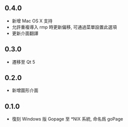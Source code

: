 ## 0.4.0

* 新增 Mac OS X 支持
* 允許重複導入 rmp 時更新偏移, 可通過菜單設置此選項
* 更新介面翻譯

## 0.3.0

* 遷移至 Qt 5

## 0.2.0

* 新增圖形介面

## 0.1.0

* 復刻 Windows 版 Gopage 至 \*NIX 系統, 命名爲 goPage
